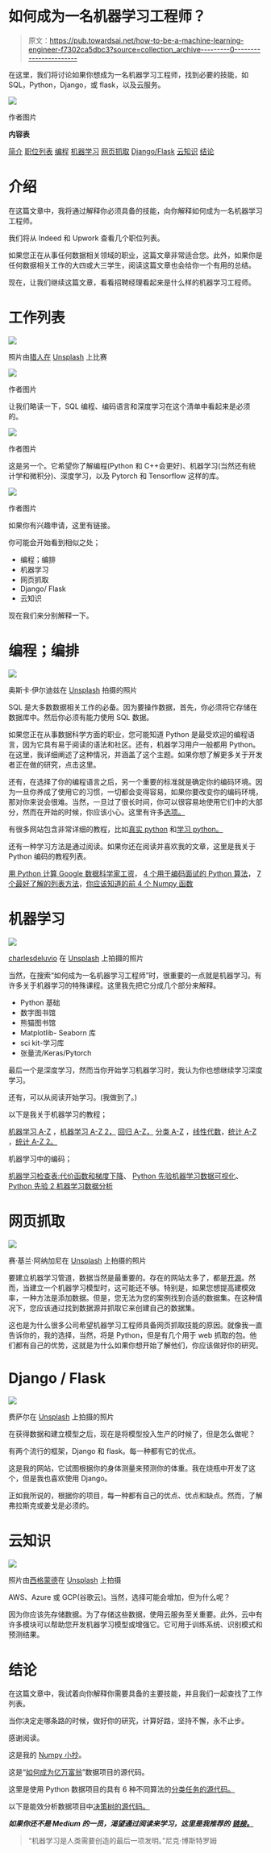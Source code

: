 # 如何成为一名机器学习工程师？

> 原文：<https://pub.towardsai.net/how-to-be-a-machine-learning-engineer-f7302ca5dbc3?source=collection_archive---------0----------------------->

在这里，我们将讨论如果你想成为一名机器学习工程师，找到必要的技能，如 SQL，Python，Django，或 flask，以及云服务。

![](img/bb34b3eb305307c599646af80c704a59.png)

作者图片

**内容表**

[简介](#f5c7)
[职位列表](#23dc)
[编程](#7d7e)
[机器学习](#d7c3)
[网页抓取](#131e)
[Django/Flask](#f7da)
[云知识](#1544)
[结论](#ef05)

# 介绍

在这篇文章中，我将通过解释你必须具备的技能，向你解释如何成为一名机器学习工程师。

我们将从 Indeed 和 Upwork 查看几个职位列表。

如果您正在从事任何数据相关领域的职业，这篇文章非常适合您。此外，如果你是任何数据相关工作的大四或大三学生，阅读这篇文章也会给你一个有用的总结。

现在，让我们继续这篇文章，看看招聘经理看起来是什么样的机器学习工程师。

# 工作列表

![](img/3dd4dd8f7048abd4964dc3bdd49f75de.png)

照片由[猎人在](https://unsplash.com/@huntersrace?utm_source=medium&utm_medium=referral) [Unsplash](https://unsplash.com?utm_source=medium&utm_medium=referral) 上比赛

![](img/1ebbf519d00b5fa33ba859c0c7dade8a.png)

作者图片

让我们略读一下，SQL 编程、编码语言和深度学习在这个清单中看起来是必须的。

![](img/2e3df3483ca5bfd9d660d7f35c1ba09d.png)

作者图片

这是另一个。它希望你了解编程(Python 和 C++会更好)、机器学习(当然还有统计学和微积分)、深度学习，以及 Pytorch 和 Tensorflow 这样的库。

![](img/79312b2d3b073cfdef032e3a5ea852bf.png)

作者图片

如果你有兴趣申请，这里有链接。

你可能会开始看到相似之处；

*   编程；编排
*   机器学习
*   网页抓取
*   Django/ Flask
*   云知识

现在我们来分别解释一下。

# 编程；编排

![](img/30c3b22783743ed3ed03fff647dc86b7.png)

奥斯卡·伊尔迪兹在 [Unsplash](https://unsplash.com?utm_source=medium&utm_medium=referral) 拍摄的照片

SQL 是大多数数据相关工作的必备。因为要操作数据，首先，你必须将它存储在数据库中。然后你必须有能力使用 SQL 数据。

如果您正在从事数据科学方面的职业，您可能知道 Python 是最受欢迎的编程语言，因为它具有易于阅读的语法和社区。还有，机器学习用户一般都用 Python。在这里，我详细阐述了这种情况，并涵盖了这个主题。如果你想了解更多关于开发者正在做的研究，点击这里。

还有，在选择了你的编程语言之后，另一个重要的标准就是确定你的编码环境。因为一旦你养成了使用它的习惯，一切都会变得容易，如果你要改变你的编码环境，那对你来说会很难。当然，一旦过了很长时间，你可以很容易地使用它们中的大部分，然而在开始的时候，你应该小心。这里有许多[选项。](https://medium.com/codex/how-to-choose-your-python-compiler-and-why-cdb914fe6f87)

有很多网站包含非常详细的教程，比如[真实 python](https://realpython.com/start-here/) 和[学习 python。](https://learnpython.org/)

还有一种学习方法是通过阅读。如果你还在阅读并喜欢我的文章，这里是我关于 Python 编码的教程列表。

[用 Python 计算 Google 数据科学家工资](https://medium.com/mlearning-ai/google-data-scientist-salary-calculation-with-python-2a4406506498)， [4 个用于编码面试的 Python 算法](https://medium.datadriveninvestor.com/4-python-algorithms-for-coding-interviews-1110e0fea1f5)， [7 个最好了解的列表方法](https://medium.com/codex/7-better-to-know-python-list-methods-ca1c263d84b7)，[你应该知道的前 4 个 Numpy 函数](https://medium.com/mlearning-ai/top-4-numpy-functions-you-should-know-6d6cc7586494)

# 机器学习

![](img/67410e722b85214322be64fdd7a0ed1e.png)

[charlesdeluvio](https://unsplash.com/@charlesdeluvio?utm_source=medium&utm_medium=referral) 在 [Unsplash](https://unsplash.com?utm_source=medium&utm_medium=referral) 上拍摄的照片

当然，在搜索“如何成为一名机器学习工程师”时，很重要的一点就是机器学习。有许多关于机器学习的特殊课程。这里我先把它分成几个部分来解释。

*   Python 基础
*   数字图书馆
*   熊猫图书馆
*   Matplotlib- Seaborn 库
*   sci kit-学习库
*   张量流/Keras/Pytorch

最后一个是深度学习，然而当你开始学习机器学习时，我认为你也想继续学习深度学习。

还有，可以从阅读开始学习。(我做到了。)

以下是我关于机器学习的教程；

[机器学习 A-Z](/machine-learning-a-z-briefly-explained-4ff86bd81e3a) ，[机器学习 A-Z 2，](/machine-learning-a-z-briefly-explained-part-2-61191a01c235) [回归 A-Z，](/regression-a-z-briefly-explained-618e5d5c89f8) [分类 A-Z](https://medium.com/mlearning-ai/classification-a-z-briefly-explained-25ca811ab4e4) ，[线性代数](https://medium.datadriveninvestor.com/linear-algebra-a-z-for-machine-learning-68dadcd0b757)，[统计 A-Z](/statistics-for-machine-learning-a-z-66a82fbf2622) ，[统计 A-Z 2。](/statistics-for-machine-learning-a-z-part-2-fef63089b09d)

机器学习中的编码；

[机器学习检查表:代价函数和梯度下降](/machine-learning-checklist-cost-function-and-gradient-descent-c3fabbd0e00b)、 [Python 先验机器学习数据可视化](/machine-learning-prior-part-1-data-visualization-ba6155bf118)、 [Python 先验 2 机器学习数据分析](/python-prior-machine-learning-part-2-data-analysis-c79260d28ae9)

# 网页抓取

![](img/75f3cff8962e4b0946fc8fcec60903c2.png)

赛·基兰·阿纳加尼在 [Unsplash](https://unsplash.com?utm_source=medium&utm_medium=referral) 上拍摄的照片

要建立机器学习管道，数据当然是最重要的。存在的网站太多了，都是[开源](https://medium.datadriveninvestor.com/7-free-resources-to-download-datasets-4689a419ccf9)。然而，当建立一个机器学习模型时，这可能还不够。特别是，如果您想提高建模效率，一种方法是添加数据。但是，您无法为您的案例找到合适的数据集。在这种情况下，您应该通过找到数据源并抓取它来创建自己的数据集。

这也是为什么很多公司希望机器学习工程师具备网页抓取技能的原因。就像我一直告诉你的，我的选择，当然，将是 Python，但是有几个用于 web 抓取的包。他们都有自己的优势，这就是为什么如果你想开始了解他们，你应该做好你的研究。

# Django / Flask

![](img/e66ed9c18a5eec7a12369bbca19997d9.png)

费萨尔在 [Unsplash](https://unsplash.com?utm_source=medium&utm_medium=referral) 上拍摄的照片

在获得数据和建立模型之后，现在是将模型投入生产的时候了，但是怎么做呢？

有两个流行的框架，Django 和 flask。每一种都有它的优点。

这是我的网站，它试图根据你的身体测量来预测你的体重。我在烧瓶中开发了这个，但是我也喜欢使用 Django。

正如我所说的，根据你的项目，每一种都有自己的优点、优点和缺点。然而，了解弗拉斯克或姜戈是必须的。

# 云知识

![](img/d707806410100b103b675a027c017db4.png)

照片由[西格蒙德](https://unsplash.com/@sigmund?utm_source=medium&utm_medium=referral)在 [Unsplash](https://unsplash.com?utm_source=medium&utm_medium=referral) 上拍摄

AWS、Azure 或 GCP(谷歌云)。当然，选择可能会增加，但为什么呢？

因为你应该先存储数据。为了存储这些数据，使用云服务至关重要。此外，云中有许多模块可以帮助您开发机器学习模型或增强它。它可用于训练系统、识别模式和预测结果。

# 结论

在这篇文章中，我试着向你解释你需要具备的主要技能，并且我们一起查找了工作列表。

当你决定走哪条路的时候，做好你的研究，计算好路，坚持不懈，永不止步。

感谢阅读。

这是我的 [Numpy 小抄](https://gencay.ck.page/)。

这是“[如何成为亿万富翁](https://gencay.ck.page/billionaire)”数据项目的源代码。

这里是使用 Python 数据项目的具有 6 种不同算法的[分类任务的源代码。](https://gencay.ck.page/bfd9d41fdc)

以下是能效分析数据项目中[决策树的源代码。](https://gencay.ck.page/2df5d07388)

***如果你还不是 Medium 的一员，渴望通过阅读来学习，这里是我推荐的*** [***链接。***](https://medium.com/@geencay/membership)

> “机器学习是人类需要创造的最后一项发明。”尼克·博斯特罗姆